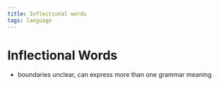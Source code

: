 ```yaml
---
title: Inflectional words
tags: language
---
```


# Inflectional Words
- boundaries unclear, can express more than one grammar meaning


















